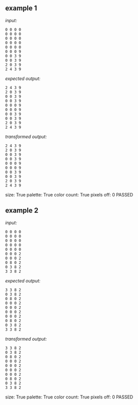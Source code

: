
## example 1
*input:*
```
0 0 0 0
0 0 0 0
0 0 0 0
0 0 0 0
0 0 0 0
0 0 0 9
0 0 3 9
0 0 3 9
2 0 3 9
2 4 3 9
```
*expected output:*
```
2 4 3 9
2 0 3 9
0 0 3 9
0 0 3 9
0 0 0 9
0 0 0 9
0 0 3 9
0 0 3 9
2 0 3 9
2 4 3 9
```
*transformed output:*
```
2 4 3 9
2 0 3 9
0 0 3 9
0 0 3 9
0 0 0 9
0 0 0 9
0 0 3 9
0 0 3 9
2 0 3 9
2 4 3 9
```
size: True
palette: True
color count: True
pixels off: 0
PASSED

## example 2
*input:*
```
0 0 0 0
0 0 0 0
0 0 0 0
0 0 0 0
0 0 0 0
0 0 0 2
0 0 0 2
0 8 0 2
0 3 8 2
3 3 8 2
```
*expected output:*
```
3 3 8 2
0 3 8 2
0 8 0 2
0 0 0 2
0 0 0 2
0 0 0 2
0 0 0 2
0 8 0 2
0 3 8 2
3 3 8 2
```
*transformed output:*
```
3 3 8 2
0 3 8 2
0 8 0 2
0 0 0 2
0 0 0 2
0 0 0 2
0 0 0 2
0 8 0 2
0 3 8 2
3 3 8 2
```
size: True
palette: True
color count: True
pixels off: 0
PASSED
